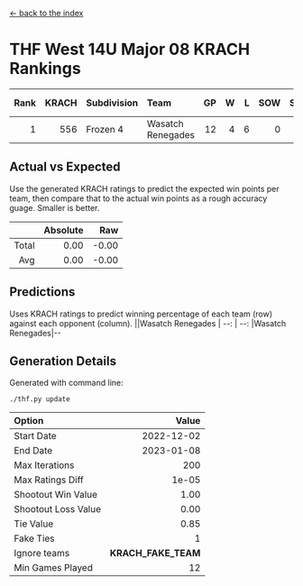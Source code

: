 [<- back to the index](readme.md)
# THF West 14U Major 08 KRACH Rankings
Rank|KRACH|Subdivision|Team|GP|W|L|SOW|SOL|T|SoS|Exp Wins|Win Diff
---:|---:|:---|:---|---:|---:|---:|---:|---:|---:|---:|---:|---:
1|556|Frozen 4|Wasatch Renegades|12|4|6|0|0|2|1289|5.7|-0.0

## Actual vs Expected
Use the generated KRACH ratings to predict the expected win points per team, then compare that to the actual win points as a rough accuracy guage. Smaller is better.

||Absolute|Raw
|---:|---:|---:
|Total|0.00|-0.00
|Avg|0.00|-0.00

## Predictions
Uses KRACH ratings to predict winning percentage of each team (row) against each opponent (column).
||Wasatch Renegades
| --: | --: 
|Wasatch Renegades|--

## Generation Details

Generated with command line:
```
./thf.py update
```

| Option | Value |
| :----- | ----: |
| Start Date | 2022-12-02 |
| End Date | 2023-01-08 |
| Max Iterations | 200 |
| Max Ratings Diff | 1e-05 |
| Shootout Win Value | 1.00 |
| Shootout Loss Value | 0.00 |
| Tie Value | 0.85 |
| Fake Ties | 1 |
| Ignore teams | __KRACH_FAKE_TEAM__ |
| Min Games Played | 12 |

